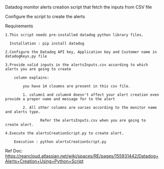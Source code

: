 Datadog monitor alerts creation script that fetch the inputs from CSV file


Configure the script to create the alerts

Requirements

	1.This script needs pre-installed datadog python library files.
	
	  Installation : pip install datadog

	2.Configure the Datadog API key, Application key and Customer name in datadogKeys.py file
	
	3.Provide valid inputs in the alertsInputs.csv according to which alerts you are going to create                        
	  
		column explains:
	  
			you have 14 cloumns are present in this csv file. 
	  
			1. column1 and column4 doesn't affect your alert creation even provide a proper name and message for to the alert
		
			2. All other columns are varies according to the monitor name and alerts type.
			
					Refer the alertsInputs.csv when you are going to create alert.
					
	4.Execute the alertsCreationScript.py to create alert.
	
		Execution : python alertsCreationScript.py

Ref Doc: https://reancloud.atlassian.net/wiki/spaces/RE/pages/155931442/Datadog+Alerts+Creation+Using+Python+Script